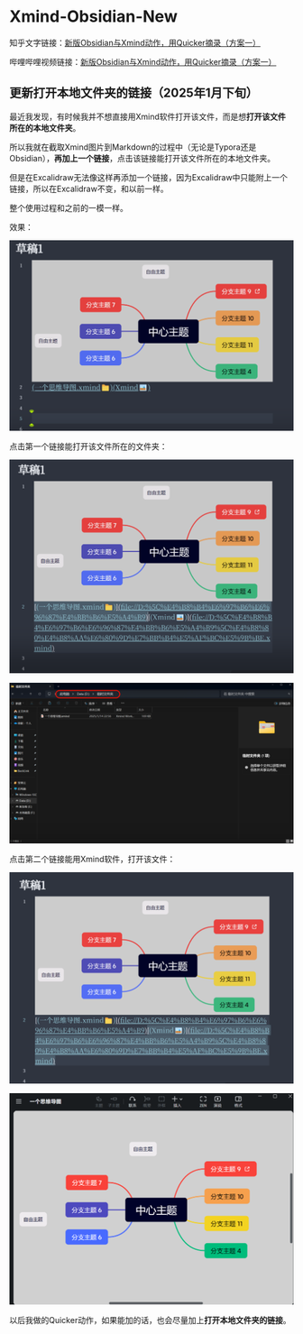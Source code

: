 # Xmind-Obsidian-New

知乎文字链接：[新版Obsidian与Xmind动作，用Quicker摘录（方案一）](https://zhuanlan.zhihu.com/p/18720906037)

哔哩哔哩视频链接：[新版Obsidian与Xmind动作，用Quicker摘录（方案一）](https://www.bilibili.com/video/BV1gWwVeQEki/?spm_id_from=333.1387.homepage.video_card.click&vd_source=c08c205650a4a5e13d87475ab1ab2431)

## 更新打开本地文件夹的链接（2025年1月下旬）

最近我发现，有时候我并不想直接用Xmind软件打开该文件，而是想**打开该文件所在的本地文件夹**。

所以我就在截取Xmind图片到Markdown的过程中（无论是Typora还是Obsidian），**再加上一个链接**，点击该链接能打开该文件所在的本地文件夹。

但是在Excalidraw无法像这样再添加一个链接，因为Excalidraw中只能附上一个链接，所以在Excalidraw不变，和以前一样。

整个使用过程和之前的一模一样。

效果：

![回链教程(新)_20250128235207_005](assets/回链教程(新)_20250128235207_005.png)

点击第一个链接能打开该文件所在的文件夹：

![回链教程(新)_20250128235235_004](assets/回链教程(新)_20250128235235_004.png)

![回链教程(新)_20250128235300_003](assets/回链教程(新)_20250128235300_003.png)

点击第二个链接能用Xmind软件，打开该文件：

![回链教程(新)_20250128235717_002](assets/回链教程(新)_20250128235717_002.png)

![回链教程(新)_20250128235755_001](assets/回链教程(新)_20250128235755_001.png)

以后我做的Quicker动作，如果能加的话，也会尽量加上**打开本地文件夹的链接**。

